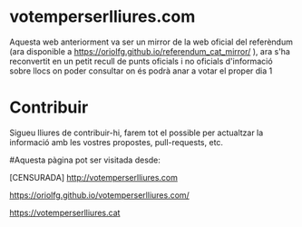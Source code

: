 # votemperserlliures.com

Aquesta web anteriorment va ser un mirror de la web oficial del referèndum (ara disponible a https://oriolfg.github.io/referendum_cat_mirror/ ), ara s'ha reconvertit en un petit recull de punts oficials i no oficials d'informació sobre llocs on poder consultar on és podrà anar a votar el proper dia 1

# Contribuir

Sigueu lliures de contribuir-hi, farem tot el possible per actualtzar la informació amb les vostres propostes, pull-requests, etc.

#Aquesta pàgina pot ser visitada desde:

[CENSURADA] http://votemperserlliures.com 

https://oriolfg.github.io/votemperserlliures.com/

https://votemperserlliures.cat
